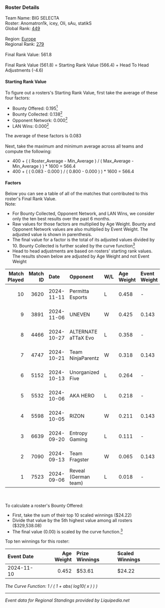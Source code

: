 ### Roster Details<br />
Team Name: BIG SELECTA<br />
Roster: Anomatron1k, icey, Oli, sAu, statikS<br />
Global Rank: [449](../standings_global.md)<br />
<br />
Region: [Europe]( ../standings_europe.md)<br />
Regional Rank: [279]( ../standings_europe.md)<br />
<br />
Final Rank Value:  561.8<br />
<br />
Final Rank Value (561.8) = Starting Rank Value (566.4) + Head To Head Adjustments (-4.6)<br />

#### Starting Rank Value<br />
To figure out a rosters's Starting Rank Value, first take the average of these four factors:<br />
- Bounty Offered: 0.195[<sup>1</sup>](#table2)
- Bounty Collected: 0.138[<sup>2</sup>](#table1)
- Opponent Network: 0.000[<sup>2</sup>](#table1)
- LAN Wins: 0.000[<sup>2</sup>](#table1)

The average of these factors is 0.083<br />
<br />
Next, take the maximum and minimum average across all teams and compute the following:<br />
- 400 + ( ( Roster_Average - Min_Average ) / ( Max_Average - Min_Average ) ) * 1600 = 566.4
- 400 + ( ( 0.083 - 0.000 ) / ( 0.800 - 0.000 ) ) * 1600 = 566.4


#### Factors<br />
Below you can see a table of all of the matches that contributed to this roster's Final Rank Value.<br />
Note:<br />

- For Bounty Collected, Opponent Network, and LAN Wins, we consider only the ten best results over the past 6 months.
- Raw values for those factors are multiplied by Age Weight. Bounty and Opponent Network values are also multiplied by Event Weight. The adjusted value is shown in parenthesis.
- The final value for a factor is the total of its adjusted values divided by 10. Bounty Collected is further scaled by the curve function[<sup>3</sup>](#curveFunction)
- Head to head adjustments are based on rosters' starting rank values. The results shown below are adjusted by Age Weight and not Event Weight
<span id="table1"></span><br />


| Match Played | Match ID | Date       | Opponent             | W/L | Age Weight | Event Weight | Bounty Collected | Opponent Network | LAN Wins  | H2H Adj. | Roster                                  |
| -: | -: | :- | :- | :- | :- | :- | :- | :- | :- | -: | :- |
|           10 |     3620 | 2024-11-11 | Permitta Esports     | L   | 0.458      | -            | -                | -                | -         |    -3.11 | Anomatron1k, icey, Oli, sAu, statikS    |
|            9 |     3891 | 2024-11-06 | UNEVEN               | W   | 0.425      | 0.143        | 0.000 (0.000)    | 0.008 (0.001)    | 0 (0.000) |     4.75 | Anomatron1k, icey, nezoku, oli, statikS |
|            8 |     4466 | 2024-10-27 | ALTERNATE aTTaX Evo  | L   | 0.358      | -            | -                | -                | -         |    -4.87 | Anomatron1k, icey, nezoku, oli, statikS |
|            7 |     4747 | 2024-10-21 | Team NinjaParentz    | W   | 0.318      | 0.143        | 0.000 (0.000)    | 0.035 (0.002)    | 0 (0.000) |     4.95 | Anomatron1k, icey, nezoku, oli, statikS |
|            6 |     5152 | 2024-10-13 | Unorganized Five     | L   | 0.264      | -            | -                | -                | -         |    -4.09 | Anomatron1k, icey, nezoku, oli, statikS |
|            5 |     5532 | 2024-10-06 | AKA HERO             | L   | 0.218      | -            | -                | -                | -         |    -3.19 | icey, levente, nezoku, oli, statikS     |
|            4 |     5598 | 2024-10-05 | RIZON                | W   | 0.211      | 0.143        | 0.000 (0.000)    | 0.000 (0.000)    | 0 (0.000) |     1.86 | Anomatron1k, icey, nezoku, oli, statikS |
|            3 |     6639 | 2024-09-20 | Entropy Gaming       | L   | 0.111      | -            | -                | -                | -         |    -1.73 | icey, nezoku, oli, sAu, statikS         |
|            2 |     7090 | 2024-09-13 | Team Fragster        | W   | 0.065      | 0.143        | 0.000 (0.000)    | 0.097 (0.001)    | 0 (0.000) |     1.10 | Anomatron1k, icey, nezoku, oli, statikS |
|            1 |     7523 | 2024-09-06 | Reveal (German team) | L   | 0.018      | -            | -                | -                | -         |    -0.23 | Anomatron1k, icey, nezoku, oli, statikS |

<br />
<span id="table2"></span><br />
To calculate a roster's Bounty Offered:<br />

- First, take the sum of their top 10 scaled winnings ($24.22)
- Divide that value by the 5th highest value among all rosters ($329,538.08)
- The final value (0.00) is scaled by the curve function.[<sup>3</sup>](#curveFunction)

Top ten winnings for this roster:<br />

| Event Date | Age Weight | Prize Winnings | Scaled Winnings |
| :- | -: | :- | :- |
| 2024-11-10 |      0.452 | $53.61         | $24.22          |


<span id="curveFunction"></span>_The Curve Function: 1 / ( 1 + abs( log10( x ) ) )_<br />

---
_Event data for Regional Standings provided by Liquipedia.net_<br />
